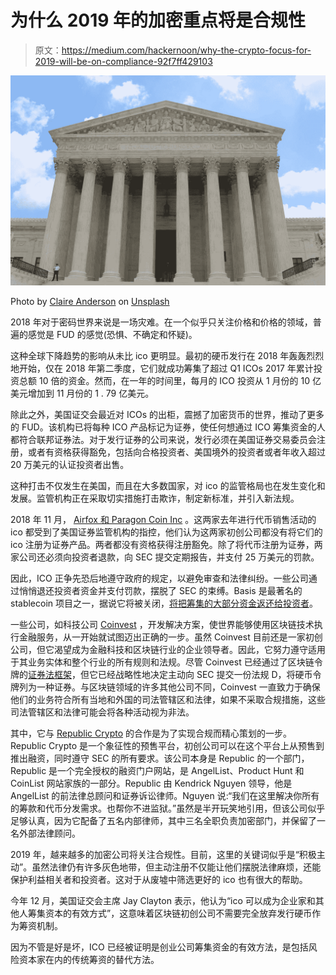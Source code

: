 # 为什么 2019 年的加密重点将是合规性

> 原文：<https://medium.com/hackernoon/why-the-crypto-focus-for-2019-will-be-on-compliance-92f7ff429103>

![](img/077ceb1de00596060e78106d63d2921f.png)

Photo by [Claire Anderson](https://unsplash.com/@claireandy?utm_source=medium&utm_medium=referral) on [Unsplash](https://unsplash.com?utm_source=medium&utm_medium=referral)

2018 年对于密码世界来说是一场灾难。在一个似乎只关注价格和价格的领域，普遍的感觉是 FUD 的感觉(恐惧、不确定和怀疑)。

这种全球下降趋势的影响从未比 ico 更明显。最初的硬币发行在 2018 年轰轰烈烈地开始，仅在 2018 年第二季度，它们就成功筹集了超过 Q1 ICOs 2017 年累计投资总额 10 倍的资金。然而，在一年的时间里，每月的 ICO 投资从 1 月份的 10 亿美元增加到 11 月份的 1 . 79 亿美元。

除此之外，美国证交会最近对 ICOs 的出柜，震撼了加密货币的世界，推动了更多的 FUD。该机构已将每种 ICO 产品标记为证券，使任何想通过 ICO 筹集资金的人都符合联邦证券法。对于发行证券的公司来说，发行必须在美国证券交易委员会注册，或者有资格获得豁免，包括向合格投资者、美国境外的投资者或者年收入超过 20 万美元的认证投资者出售。

这种打击不仅发生在美国，而且在大多数国家，对 ico 的监管格局也在发生变化和发展。监管机构正在采取切实措施打击欺诈，制定新标准，并引入新法规。

2018 年 11 月， [Airfox 和 Paragon Coin Inc](https://www.coindesk.com/sec-settles-securities-registration-charges-against-2-ico-startups) 。这两家去年进行代币销售活动的 ico 都受到了美国证券监管机构的指控，他们认为这两家初创公司都没有将它们的 ico 注册为证券产品。两者都没有资格获得注册豁免。除了将代币注册为证券，两家公司还必须向投资者退款，向 SEC 提交定期报告，并支付 25 万美元的罚款。

因此，ICO 正争先恐后地遵守政府的规定，以避免审查和法律纠纷。一些公司通过悄悄退还投资者资金并支付罚款，摆脱了 SEC 的束缚。Basis 是最著名的 stablecoin 项目之一，据说它将被关闭，[将把筹集的大部分资金返还给投资者](https://www.theblockcrypto.com/2018/12/12/stablecoin-project-basis-is-shutting-down-and-returning-the-majority-of-capital-raised-to-investors/)。

一些公司，如科技公司 [Coinvest](https://coinve.st/) ，开发解决方案，使世界能够使用区块链技术执行金融服务，从一开始就试图迈出正确的一步。虽然 Coinvest 目前还是一家初创公司，但它渴望成为金融科技和区块链行业的企业领导者。因此，它努力遵守适用于其业务实体和整个行业的所有规则和法规。尽管 Coinvest 已经通过了区块链令牌的[证券法框架](https://docs.google.com/spreadsheets/d/1UeNdXU9r-clNnzHB0fSpHM1n8ttHK-Gs2zT265fetJg/edit#gid=0)，但它已经战略性地决定主动向 SEC 提交一份法规 D，将硬币令牌列为一种证券。与区块链领域的许多其他公司不同，Coinvest 一直致力于确保他们的业务符合所有当地和外国的司法管辖区和法律，如果不采取合规措施，这些司法管辖区和法律可能会将各种活动视为非法。

其中，它与 [Republic Crypto](https://republic.co) 的合作是为了实现合规而精心策划的一步。Republic Crypto 是一个象征性的预售平台，初创公司可以在这个平台上从预售到推出融资，同时遵守 SEC 的所有要求。该公司本身是 Republic 的一个部门，Republic 是一个完全授权的融资门户网站，是 AngelList、Product Hunt 和 CoinList 网站家族的一部分。Republic 由 Kendrick Nguyen 领导，他是 AngelList 的前法律总顾问和证券诉讼律师。Nguyen 说:“我们在这里解决你所有的筹款和代币分发需求。也帮你不进监狱。”虽然是半开玩笑地引用，但该公司似乎足够认真，因为它配备了五名内部律师，其中三名全职负责加密部门，并保留了一名外部法律顾问。

2019 年，越来越多的加密公司将关注合规性。目前，这里的关键词似乎是“积极主动”。虽然法律仍有许多灰色地带，但主动注册不仅能让他们摆脱法律麻烦，还能保护利益相关者和投资者。这对于从废墟中筛选更好的 ico 也有很大的帮助。

今年 12 月，美国证交会主席 Jay Clayton 表示，他认为“ico 可以成为企业家和其他人筹集资本的有效方式”，这意味着区块链初创公司不需要完全放弃发行硬币作为筹资机制。

因为不管是好是坏，ICO 已经被证明是创业公司筹集资金的有效方法，是包括风险资本家在内的传统筹资的替代方法。